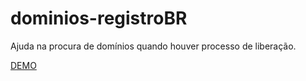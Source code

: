 # dominios-registroBR
Ajuda na procura de domínios quando houver processo de liberação.


<a href="http://www.pvalente.com/projetos/registrobr/" target="_blank">DEMO</a>

